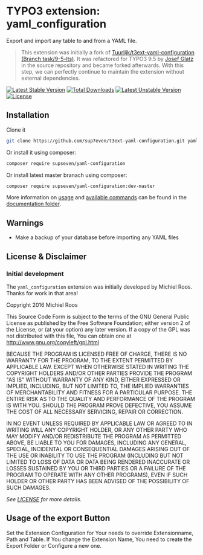 # TYPO3 extension: yaml_configuration

Export and import any table to and from a YAML file.

> This extension was initially a fork of
> [Tuurlijk/t3ext-yaml-configuration (Branch task/9-5-lts)](https://github.com/Tuurlijk/t3ext-yaml-configuration/tree/task/9-5_lts).
> It was refactored for TYPO3 9.5 by
> [Josef Glatz](https://github.com/josefglatz/) in the source repository
> and became forked afterwards. With this step, we can perfectly
> continue to maintain the extension without external dependencies.

[![Latest Stable Version](https://poser.pugx.org/sup7even/t3ext-yaml-configuration/v/stable)](https://packagist.org/packages/supseven/yaml-configuration)
[![Total Downloads](https://poser.pugx.org/sup7even/t3ext-yaml-configuration/downloads)](https://packagist.org/packages/supseven/yaml-configuration)
[![Latest Unstable Version](https://poser.pugx.org/sup7even/t3ext-yaml-configuration/v/unstable)](https://packagist.org/packages/supseven/yaml-configuration)
[![License](https://poser.pugx.org/sup7even/t3ext-yaml-configuration/license)](https://packagist.org/packages/supseven/yaml-configuration)

## Installation

Clone it

```bash
git clone https://github.com/sup7even/t3ext-yaml-configuration.git yaml_configuration
```

Or install it using composer:

```bash
composer require supseven/yaml-configuration
```

Or install latest master branach using composer:


```bash
composer require supseven/yaml-configuration:dev-master
```

More information on [usage](Documentation/UserManual/Index.rst) and
[available commands](Documentation/CommandReference/Index.rst) can be
found in the [documentation folder](Documentation/Index.rst).

## Warnings

* Make a backup of your database before importing any YAML files

## License & Disclaimer

### Initial development

The `yaml_configuration` extension was initially developed by Michiel
Roos. Thanks for work in that area!

Copyright 2016 Michiel Roos

This Source Code Form is subject to the terms of the GNU General Public
License as published by the Free Software Foundation; either version 2
of the License, or (at your option) any later version. If a copy of the
GPL was not distributed with this file, You can obtain one at
http://www.gnu.org/copyleft/gpl.html

BECAUSE THE PROGRAM IS LICENSED FREE OF CHARGE, THERE IS NO WARRANTY FOR
THE PROGRAM, TO THE EXTENT PERMITTED BY APPLICABLE LAW. EXCEPT WHEN
OTHERWISE STATED IN WRITING THE COPYRIGHT HOLDERS AND/OR OTHER PARTIES
PROVIDE THE PROGRAM "AS IS" WITHOUT WARRANTY OF ANY KIND, EITHER
EXPRESSED OR IMPLIED, INCLUDING, BUT NOT LIMITED TO, THE IMPLIED
WARRANTIES OF MERCHANTABILITY AND FITNESS FOR A PARTICULAR PURPOSE. THE
ENTIRE RISK AS TO THE QUALITY AND PERFORMANCE OF THE PROGRAM IS WITH
YOU. SHOULD THE PROGRAM PROVE DEFECTIVE, YOU ASSUME THE COST OF ALL
NECESSARY SERVICING, REPAIR OR CORRECTION.

IN NO EVENT UNLESS REQUIRED BY APPLICABLE LAW OR AGREED TO IN WRITING
WILL ANY COPYRIGHT HOLDER, OR ANY OTHER PARTY WHO MAY MODIFY AND/OR
REDISTRIBUTE THE PROGRAM AS PERMITTED ABOVE, BE LIABLE TO YOU FOR
DAMAGES, INCLUDING ANY GENERAL, SPECIAL, INCIDENTAL OR CONSEQUENTIAL
DAMAGES ARISING OUT OF THE USE OR INABILITY TO USE THE PROGRAM
(INCLUDING BUT NOT LIMITED TO LOSS OF DATA OR DATA BEING RENDERED
INACCURATE OR LOSSES SUSTAINED BY YOU OR THIRD PARTIES OR A FAILURE OF
THE PROGRAM TO OPERATE WITH ANY OTHER PROGRAMS), EVEN IF SUCH HOLDER OR
OTHER PARTY HAS BEEN ADVISED OF THE POSSIBILITY OF SUCH DAMAGES.

_See [LICENSE](LICENSE) for more details._

## Usage of the export Button

Set the Extension Configuration for Your needs to override Extensionname, Path and Table. If You change the Extension 
Name, You need to create the Export Folder or Configure a new one.